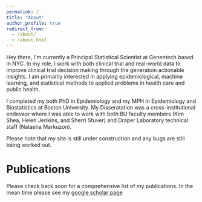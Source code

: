 ```yaml
---
permalink: /
title: "About"
author_profile: true
redirect_from: 
  - /about/
  - /about.html
---
```


Hey there, I'm currently a Principal Statistical Scientist at Genentech based in NYC. In my role, I work with both clinical trial and real-world data to improve clinical trial decision making through the generatoin actionable insights. I am primarily interested in applying epidemiological, machine learning, and statistical methods to applied problems in health care and public health. 

I completed my both PhD in Epidemiology and my MPH in Epidemiology and Biostatistics at Boston University. My Disseratation was a cross-institutional endevaor where I was able to work with both BU faculty members (Kim Shea, Helen Jenkins, and Sherri Stuver) and Draper Laboratory technical staff (Natasha Markuzon).  

Please note that my site is still under construction and any bugs are still being worked out. 

Publications
======
Please check back soon for a comprehensive list of my publications. In the mean time please see my [google scholar page](https://scholar.google.com/citations?hl=en&user=CRwKEJkAAAAJ) 


